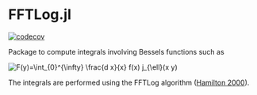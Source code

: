 # FFTLog.jl
[![codecov](https://codecov.io/gh/marcobonici/FFTLog.jl/branch/main/graph/badge.svg?token=RCMDNON0JD)](https://codecov.io/gh/marcobonici/FFTLog.jl)

Package to compute integrals involving Bessels functions such as

<img src="https://latex.codecogs.com/svg.image?F(y)=\int_{0}^{\infty}&space;\frac{d&space;x}{x}&space;f(x)&space;j_{\ell}(x&space;y)" title="F(y)=\int_{0}^{\infty} \frac{d x}{x} f(x) j_{\ell}(x y)" />

The integrals are performed using the FFTLog algorithm ([Hamilton 2000](https://arxiv.org/abs/astro-ph/9905191)).
